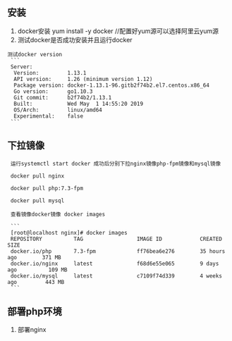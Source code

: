 ## 安装
  1. docker安装
  yum install -y docker  //配置好yum源可以选择阿里云yum源
  2. 测试docker是否成功安装并且运行docker

    测试docker version 
     ```
     Server:
      Version:         1.13.1
      API version:     1.26 (minimum version 1.12)
      Package version: docker-1.13.1-96.gitb2f74b2.el7.centos.x86_64
      Go version:      go1.10.3
      Git commit:      b2f74b2/1.13.1
      Built:           Wed May  1 14:55:20 2019
      OS/Arch:         linux/amd64
      Experimental:    false
     ```
## 下拉镜像   
     运行systemctl start docker 成功后分别下拉nginx镜像php-fpm镜像和mysql镜像

     docker pull nginx

     docker pull php:7.3-fpm

     docker pull mysql

     查看镜像docker镜像 docker images

     ```
     [root@localhost nginx]# docker images
     REPOSITORY          TAG                 IMAGE ID            CREATED             SIZE
     docker.io/php       7.3-fpm             ff76bea6e276        35 hours ago        371 MB
     docker.io/nginx     latest              f68d6e55e065        9 days ago          109 MB
     docker.io/mysql     latest              c7109f74d339        4 weeks ago         443 MB
     ```
## 部署php环境
  1. 部署nginx 
